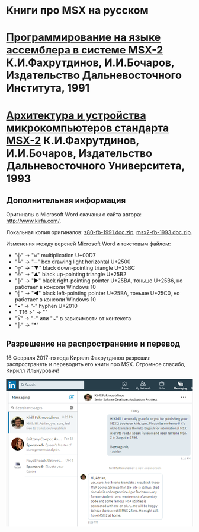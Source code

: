 ﻿Книги про MSX на русском
========================

# [Программирование на языке ассемблера в системе MSX-2](z80-fb-1991-ru.md) К.И.Фахрутдинов, И.И.Бочаров, Издательство Дальневосточного Института, 1991

# [Архитектура и устройства микрокомпьютеров стандарта MSX-2](msx2-fb-1993-ru.md) К.И.Фахрутдинов, И.И.Бочаров, Издательство Дальневосточного Университета, 1993


Дополнительная информация
-------------------------

Оригиналы в Microsoft Word скачаны с сайта автора: <http://www.kirfa.com/>.

Локальная копия оригиналов:
[z80-fb-1991.doc.zip](z80-fb-1991.doc.zip),
[msx2-fb-1993.doc.zip](msx2-fb-1993.doc.zip).

Изменения между версией Microsoft Word и текстовым файлом:

- "╬" -> "×" multiplication U+00D7
- "╚" -> "─" box drawing light horizontal U+2500
- "╦" -> "▼" black down-pointing triangle U+25BC
- "╩" -> "▲" black up-pointing triangle U+25B2
- "╠" -> "►" black right-pointing pointer U+25BA, тоньше U+25B6, но работает в консоли Windows 10
- "╣" -> "◄" black left-pointing pointer U+25BA, тоньше U+25C0, но работает в консоли Windows 10
- "•" -> "‐" hyphen U+2010
- " T16 >" -> ""
- "Ў" -> "-" или "~" в зависимости от контекста
- "╟" -> "*"

Разрешение на распространение и перевод
---------------------------------------

16 Февраля 2017-го года Кирилл Фахрутдинов разрешил распространять и переводить его книги про MSX.
Огромное спасибо, Кирилл Ильнурович!

![permission](permission.png)
